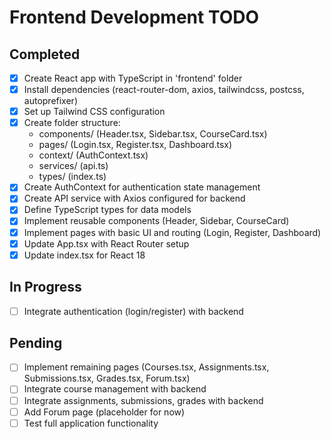 # Frontend Development TODO

## Completed
- [x] Create React app with TypeScript in 'frontend' folder
- [x] Install dependencies (react-router-dom, axios, tailwindcss, postcss, autoprefixer)
- [x] Set up Tailwind CSS configuration
- [x] Create folder structure:
  - components/ (Header.tsx, Sidebar.tsx, CourseCard.tsx)
  - pages/ (Login.tsx, Register.tsx, Dashboard.tsx)
  - context/ (AuthContext.tsx)
  - services/ (api.ts)
  - types/ (index.ts)
- [x] Create AuthContext for authentication state management
- [x] Create API service with Axios configured for backend
- [x] Define TypeScript types for data models
- [x] Implement reusable components (Header, Sidebar, CourseCard)
- [x] Implement pages with basic UI and routing (Login, Register, Dashboard)
- [x] Update App.tsx with React Router setup
- [x] Update index.tsx for React 18

## In Progress
- [ ] Integrate authentication (login/register) with backend

## Pending
- [ ] Implement remaining pages (Courses.tsx, Assignments.tsx, Submissions.tsx, Grades.tsx, Forum.tsx)
- [ ] Integrate course management with backend
- [ ] Integrate assignments, submissions, grades with backend
- [ ] Add Forum page (placeholder for now)
- [ ] Test full application functionality
